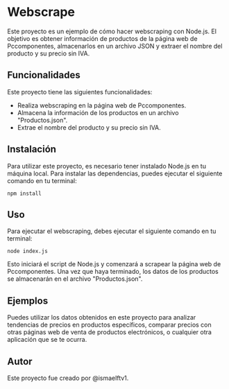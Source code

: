 # Webscrape

Este proyecto es un ejemplo de cómo hacer webscraping con Node.js. El objetivo es obtener información de productos de la página web de Pccomponentes, almacenarlos en un archivo JSON y extraer el nombre del producto y su precio sin IVA.

## Funcionalidades

Este proyecto tiene las siguientes funcionalidades:

- Realiza webscraping en la página web de Pccomponentes.
- Almacena la información de los productos en un archivo "Productos.json".
- Extrae el nombre del producto y su precio sin IVA.

## Instalación

Para utilizar este proyecto, es necesario tener instalado Node.js en tu máquina local. Para instalar las dependencias, puedes ejecutar el siguiente comando en tu terminal:

```
npm install
```

## Uso

Para ejecutar el webscraping, debes ejecutar el siguiente comando en tu terminal:

```
node index.js
```
Esto iniciará el script de Node.js y comenzará a scrapear la página web de Pccomponentes. Una vez que haya terminado, los datos de los productos se almacenarán en el archivo "Productos.json".

## Ejemplos

Puedes utilizar los datos obtenidos en este proyecto para analizar tendencias de precios en productos específicos, comparar precios con otras páginas web de venta de productos electrónicos, o cualquier otra aplicación que se te ocurra.


## Autor

Este proyecto fue creado por @ismaelftv1.
